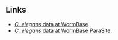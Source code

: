 
Links
--------

-   [*C. elegans* data at
    WormBase](http://www.wormbase.org/species/c_elegans).
-   [*C. elegans* data at WormBase
    ParaSite](https://parasite.wormbase.org/Caenorhabditis_elegans_prjna13758).


